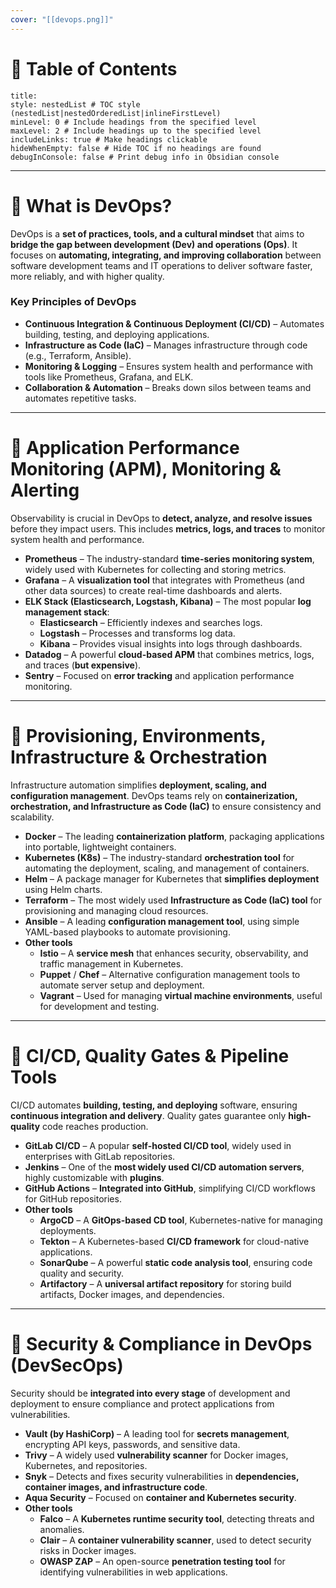 ```yaml
---
cover: "[[devops.png]]"
---
```

# 💠 Table of Contents
```table-of-contents
title: 
style: nestedList # TOC style (nestedList|nestedOrderedList|inlineFirstLevel)
minLevel: 0 # Include headings from the specified level
maxLevel: 2 # Include headings up to the specified level
includeLinks: true # Make headings clickable
hideWhenEmpty: false # Hide TOC if no headings are found
debugInConsole: false # Print debug info in Obsidian console
```
---

# 💠 What is DevOps?

DevOps is a **set of practices, tools, and a cultural mindset** that aims to **bridge the gap between development (Dev) and operations (Ops)**. It focuses on **automating, integrating, and improving collaboration** between software development teams and IT operations to deliver software faster, more reliably, and with higher quality.

### **Key Principles of DevOps**

- **Continuous Integration & Continuous Deployment (CI/CD)** – Automates building, testing, and deploying applications.
- **Infrastructure as Code (IaC)** – Manages infrastructure through code (e.g., Terraform, Ansible).
- **Monitoring & Logging** – Ensures system health and performance with tools like Prometheus, Grafana, and ELK.
- **Collaboration & Automation** – Breaks down silos between teams and automates repetitive tasks.

---

# 💠 **Application Performance Monitoring (APM), Monitoring & Alerting**

Observability is crucial in DevOps to **detect, analyze, and resolve issues** before they impact users. This includes **metrics, logs, and traces** to monitor system health and performance.

- **Prometheus** – The industry-standard **time-series monitoring system**, widely used with Kubernetes for collecting and storing metrics.
- **Grafana** – A **visualization tool** that integrates with Prometheus (and other data sources) to create real-time dashboards and alerts.
- **ELK Stack (Elasticsearch, Logstash, Kibana)** – The most popular **log management stack**:
    - **Elasticsearch** – Efficiently indexes and searches logs.
    - **Logstash** – Processes and transforms log data.
    - **Kibana** – Provides visual insights into logs through dashboards.
- **Datadog** – A powerful **cloud-based APM** that combines metrics, logs, and traces (**but expensive**).
- **Sentry** – Focused on **error tracking** and application performance monitoring.

---

# 💠 **Provisioning, Environments, Infrastructure & Orchestration**

Infrastructure automation simplifies **deployment, scaling, and configuration management**. DevOps teams rely on **containerization, orchestration, and Infrastructure as Code (IaC)** to ensure consistency and scalability.

- **Docker** – The leading **containerization platform**, packaging applications into portable, lightweight containers.
- **Kubernetes (K8s)** – The industry-standard **orchestration tool** for automating the deployment, scaling, and management of containers.
- **Helm** – A package manager for Kubernetes that **simplifies deployment** using Helm charts.
- **Terraform** – The most widely used **Infrastructure as Code (IaC) tool** for provisioning and managing cloud resources.
- **Ansible** – A leading **configuration management tool**, using simple YAML-based playbooks to automate provisioning.
- **Other tools**
    - **Istio** – A **service mesh** that enhances security, observability, and traffic management in Kubernetes.
    - **Puppet** / **Chef** – Alternative configuration management tools to automate server setup and deployment.
    - **Vagrant** – Used for managing **virtual machine environments**, useful for development and testing.

---

# 💠 **CI/CD, Quality Gates & Pipeline Tools**

CI/CD automates **building, testing, and deploying** software, ensuring **continuous integration and delivery**. Quality gates guarantee only **high-quality** code reaches production.

- **GitLab CI/CD** – A popular **self-hosted CI/CD tool**, widely used in enterprises with GitLab repositories.
- **Jenkins** – One of the **most widely used CI/CD automation servers**, highly customizable with **plugins**.
- **GitHub Actions** – **Integrated into GitHub**, simplifying CI/CD workflows for GitHub repositories.
- **Other tools**
    - **ArgoCD** – A **GitOps-based CD tool**, Kubernetes-native for managing deployments.
    - **Tekton** – A Kubernetes-based **CI/CD framework** for cloud-native applications.
    - **SonarQube** – A powerful **static code analysis tool**, ensuring code quality and security.
    - **Artifactory** – A **universal artifact repository** for storing build artifacts, Docker images, and dependencies.

---

# 💠 **Security & Compliance in DevOps (DevSecOps)**

Security should be **integrated into every stage** of development and deployment to ensure compliance and protect applications from vulnerabilities.

- **Vault (by HashiCorp)** – A leading tool for **secrets management**, encrypting API keys, passwords, and sensitive data.
- **Trivy** – A widely used **vulnerability scanner** for Docker images, Kubernetes, and repositories.
- **Snyk** – Detects and fixes security vulnerabilities in **dependencies, container images, and infrastructure code**.
- **Aqua Security** – Focused on **container and Kubernetes security**.
- **Other tools**
    - **Falco** – A **Kubernetes runtime security tool**, detecting threats and anomalies.
    - **Clair** – A **container vulnerability scanner**, used to detect security risks in Docker images.
    - **OWASP ZAP** – An open-source **penetration testing tool** for identifying vulnerabilities in web applications.